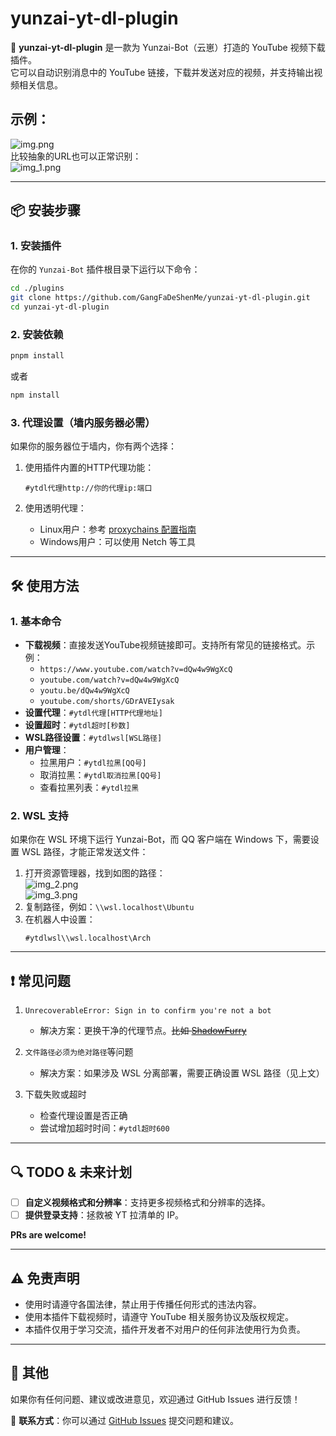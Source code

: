 # yunzai-yt-dl-plugin

🚀 **yunzai-yt-dl-plugin** 是一款为 Yunzai-Bot（云崽）打造的 YouTube 视频下载插件。  
它可以自动识别消息中的 YouTube 链接，下载并发送对应的视频，并支持输出视频相关信息。

## 示例：
![img.png](img.png)  
比较抽象的URL也可以正常识别：  
![img_1.png](img_1.png)

---

## 📦 安装步骤

### 1. 安装插件

在你的 `Yunzai-Bot` 插件根目录下运行以下命令：

```bash
cd ./plugins
git clone https://github.com/GangFaDeShenMe/yunzai-yt-dl-plugin.git
cd yunzai-yt-dl-plugin
```

### 2. 安装依赖

```bash
pnpm install
```
或者
```bash
npm install
```

### 3. 代理设置（墙内服务器必需）

如果你的服务器位于墙内，你有两个选择：

1. 使用插件内置的HTTP代理功能：
   ```
   #ytdl代理http://你的代理ip:端口
   ```

2. 使用透明代理：
   - Linux用户：参考 [proxychains 配置指南](proxychains.md)
   - Windows用户：可以使用 Netch 等工具

---

## 🛠️ 使用方法

### 1. 基本命令

- **下载视频**：直接发送YouTube视频链接即可。支持所有常见的链接格式。示例：
   - `https://www.youtube.com/watch?v=dQw4w9WgXcQ`
   - `youtube.com/watch?v=dQw4w9WgXcQ`
   - `youtu.be/dQw4w9WgXcQ`
   - `youtube.com/shorts/GDrAVEIysak`
- **设置代理**：`#ytdl代理[HTTP代理地址]`
- **设置超时**：`#ytdl超时[秒数]`
- **WSL路径设置**：`#ytdlwsl[WSL路径]`
- **用户管理**：
   - 拉黑用户：`#ytdl拉黑[QQ号]`
   - 取消拉黑：`#ytdl取消拉黑[QQ号]`
   - 查看拉黑列表：`#ytdl拉黑`

### 2. WSL 支持

如果你在 WSL 环境下运行 Yunzai-Bot，而 QQ 客户端在 Windows 下，需要设置 WSL 路径，才能正常发送文件：

1. 打开资源管理器，找到如图的路径：  
![img_2.png](img_2.png)  
![img_3.png](img_3.png)  
2. 复制路径，例如：`\\wsl.localhost\Ubuntu`
3. 在机器人中设置：
   ```
   #ytdlwsl\\wsl.localhost\Arch
   ```

---

## ❗ 常见问题

1. `UnrecoverableError: Sign in to confirm you're not a bot`
   - 解决方案：更换干净的代理节点。~~比如 [ShadowFurry](https://shadowfurry.com)~~

2. `文件路径必须为绝对路径`等问题
   - 解决方案：如果涉及 WSL 分离部署，需要正确设置 WSL 路径（见上文）

3. 下载失败或超时
   - 检查代理设置是否正确
   - 尝试增加超时时间：`#ytdl超时600`

---

## 🔍 TODO & 未来计划

- [ ] **自定义视频格式和分辨率**：支持更多视频格式和分辨率的选择。
- [ ] **提供登录支持**：拯救被 YT 拉清单的 IP。  

**PRs are welcome!**

---

## ⚠️ 免责声明

- 使用时请遵守各国法律，禁止用于传播任何形式的违法内容。
- 使用本插件下载视频时，请遵守 YouTube 相关服务协议及版权规定。
- 本插件仅用于学习交流，插件开发者不对用户的任何非法使用行为负责。

---

## 📝 其他

如果你有任何问题、建议或改进意见，欢迎通过 GitHub Issues 进行反馈！

📧 **联系方式**：你可以通过 [GitHub Issues](https://github.com/GangFaDeShenMe/yunzai-yt-dl-plugin/issues) 提交问题和建议。